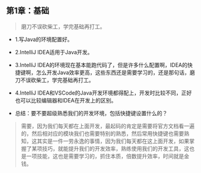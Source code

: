 ## 第1章：基础

>磨刀不误砍柴工，学完基础再打工。

- 1.写Java的环境配置好。

- 2.IntelliJ IDEA适用于Java开发。

- 3.IntelliJ IDEA的环境现在基本能跑代码了，但是许多什么配置啊，IDEA的快捷键啊，怎么开发Java效率更高，这些东西还是需要学习的，还是那句话，磨刀不误砍柴工，学完基础再打工。

- 4.IntelliJ IDEA和VSCode的Java开发环境都得配上，开发时比较不同，正好也可以比较编辑器和IDEA在开发上的区别。

- 总结：要不要超级熟悉我们的开发环境，包括快捷键设置什么的？

>需要，因为我们每天都在上面开发，最起码的肯定是需要将官方文档看一遍的，然后相对应的模块我们也需要特别的熟悉，然后常用快捷键也需要熟知，这其实是一件一劳永逸的事情，因为我们每天都在这上面开发，如果掌握了某项技巧，就能提升我们的开发效率，熟练使用我们的开发工具，这也是一项技能，这也是需要学习的，抓住本质，倍数提升效率，时间就是金钱。
